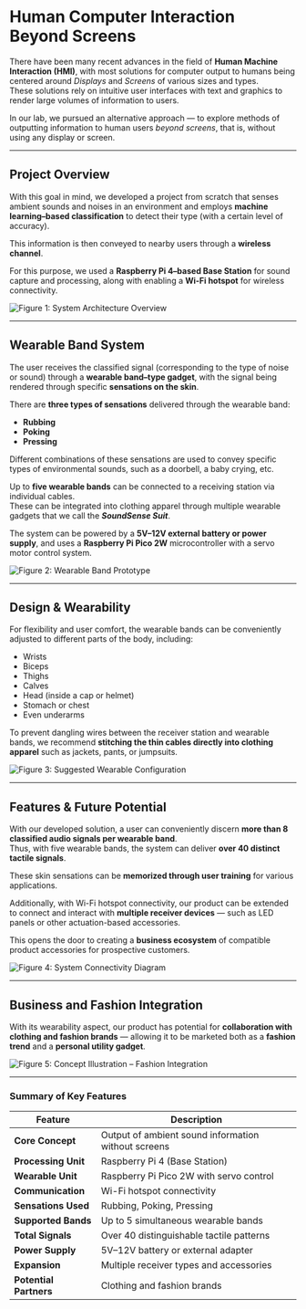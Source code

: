 # Human Computer Interaction Beyond Screens

There have been many recent advances in the field of **Human Machine Interaction (HMI)**, with most solutions for computer output to humans being centered around *Displays* and *Screens* of various sizes and types.  
These solutions rely on intuitive user interfaces with text and graphics to render large volumes of information to users.  

In our lab, we pursued an alternative approach — to explore methods of outputting information to human users *beyond screens*, that is, without using any display or screen.

---

## Project Overview

With this goal in mind, we developed a project from scratch that senses ambient sounds and noises in an environment and employs **machine learning–based classification** to detect their type (with a certain level of accuracy).  

This information is then conveyed to nearby users through a **wireless channel**.

For this purpose, we used a **Raspberry Pi 4–based Base Station** for sound capture and processing, along with enabling a **Wi-Fi hotspot** for wireless connectivity.

![Figure 1: System Architecture Overview](images/system_overview.png)

---

## Wearable Band System

The user receives the classified signal (corresponding to the type of noise or sound) through a **wearable band–type gadget**, with the signal being rendered through specific **sensations on the skin**.

There are **three types of sensations** delivered through the wearable band:

- **Rubbing**
- **Poking**
- **Pressing**

Different combinations of these sensations are used to convey specific types of environmental sounds, such as a doorbell, a baby crying, etc.

Up to **five wearable bands** can be connected to a receiving station via individual cables.  
These can be integrated into clothing apparel through multiple wearable gadgets that we call the **_SoundSense Suit_**.

The system can be powered by a **5V–12V external battery or power supply**, and uses a **Raspberry Pi Pico 2W** microcontroller with a servo motor control system.

![Figure 2: Wearable Band Prototype](images/wearable_band.png)

---

## Design & Wearability

For flexibility and user comfort, the wearable bands can be conveniently adjusted to different parts of the body, including:

- Wrists  
- Biceps  
- Thighs  
- Calves  
- Head (inside a cap or helmet)  
- Stomach or chest  
- Even underarms  

To prevent dangling wires between the receiver station and wearable bands, we recommend **stitching the thin cables directly into clothing apparel** such as jackets, pants, or jumpsuits.

![Figure 3: Suggested Wearable Configuration](images/soundsense_suit.png)

---

## Features & Future Potential

With our developed solution, a user can conveniently discern **more than 8 classified audio signals per wearable band**.  
Thus, with five wearable bands, the system can deliver **over 40 distinct tactile signals**.

These skin sensations can be **memorized through user training** for various applications.

Additionally, with Wi-Fi hotspot connectivity, our product can be extended to connect and interact with **multiple receiver devices** — such as LED panels or other actuation-based accessories.

This opens the door to creating a **business ecosystem** of compatible product accessories for prospective customers.

![Figure 4: System Connectivity Diagram](images/connectivity.png)

---

## Business and Fashion Integration

With its wearability aspect, our product has potential for **collaboration with clothing and fashion brands** — allowing it to be marketed both as a **fashion trend** and a **personal utility gadget**.

![Figure 5: Concept Illustration – Fashion Integration](images/fashion_integration.png)

---

### Summary of Key Features

| Feature | Description |
|----------|--------------|
| **Core Concept** | Output of ambient sound information without screens |
| **Processing Unit** | Raspberry Pi 4 (Base Station) |
| **Wearable Unit** | Raspberry Pi Pico 2W with servo control |
| **Communication** | Wi-Fi hotspot connectivity |
| **Sensations Used** | Rubbing, Poking, Pressing |
| **Supported Bands** | Up to 5 simultaneous wearable bands |
| **Total Signals** | Over 40 distinguishable tactile patterns |
| **Power Supply** | 5V–12V battery or external adapter |
| **Expansion** | Multiple receiver types and accessories |
| **Potential Partners** | Clothing and fashion brands |
